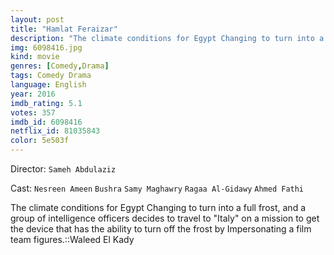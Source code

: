 ```yaml
---
layout: post
title: "Hamlat Feraizar"
description: "The climate conditions for Egypt Changing to turn into a full frost, and a group of intelligence officers decides to travel to Italy on a mission to get the device that has the ability to turn off the frost by Impersonating a film team figures..."
img: 6098416.jpg
kind: movie
genres: [Comedy,Drama]
tags: Comedy Drama 
language: English
year: 2016
imdb_rating: 5.1
votes: 357
imdb_id: 6098416
netflix_id: 81035843
color: 5e503f
---
```

Director: `Sameh Abdulaziz`  

Cast: `Nesreen Ameen` `Bushra` `Samy Maghawry` `Ragaa Al-Gidawy` `Ahmed Fathi` 

The climate conditions for Egypt Changing to turn into a full frost, and a group of intelligence officers decides to travel to "Italy" on a mission to get the device that has the ability to turn off the frost by Impersonating a film team figures.::Waleed El Kady